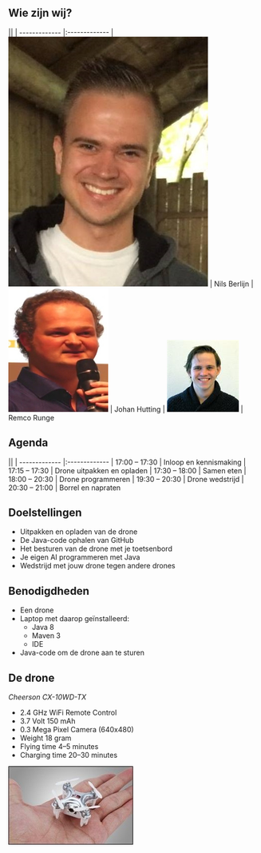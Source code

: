 ## Wie zijn wij?

||
| ------------- |:-------------
| ![headshot](images/us/nils.jpg) | Nils Berlijn <!-- .element: style="vertical-align: middle;" -->
| ![headshot](images/us/johan.png) | Johan Hutting <!-- .element: style="vertical-align: middle;" -->
| ![headshot](images/us/remco.jpg) | Remco Runge <!-- .element: style="vertical-align: middle;" -->


## Agenda

||
| ------------- |:-------------
| 17:00 – 17:30 | Inloop en kennismaking
| 17:15 – 17:30 | Drone uitpakken en opladen
| 17:30 – 18:00 | Samen eten
| 18:00 – 20:30 | Drone programmeren
| 19:30 – 20:30 | Drone wedstrijd
| 20:30 – 21:00 | Borrel en napraten


## Doelstellingen

- Uitpakken en opladen van de drone
- De Java-code ophalen van GitHub
- Het besturen van de drone met je toetsenbord
- Je eigen AI programmeren met Java
- Wedstrijd met jouw drone tegen andere drones


## Benodigdheden

- Een drone
- Laptop met daarop geïnstalleerd:
  - Java 8
  - Maven 3
  - IDE
- Java-code om de drone aan te sturen


## De drone

*Cheerson CX-10WD-TX*

- 2.4 GHz WiFi Remote Control
- 3.7 Volt 150 mAh
- 0.3 Mega Pixel Camera (640x480)
- Weight 18 gram
- Flying time 4–5 minutes
- Charging time 20–30 minutes

![logo](images/CW-10wd-tx-drone.jpg)
